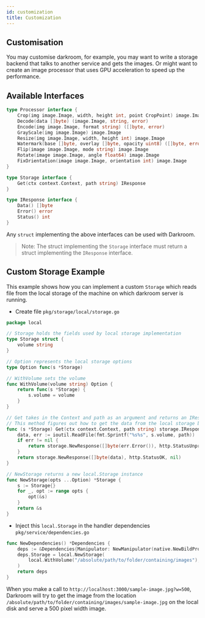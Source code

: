 ```yaml
---
id: customization
title: Customization
---
```

## Customisation
You may customise darkroom, for example, you may want to write a storage backend that talks to another service and gets the images.
Or might want to create an image processor that uses GPU acceleration to speed up the performance.
## Available Interfaces
```go
type Processor interface {
	Crop(img image.Image, width, height int, point CropPoint) image.Image
	Decode(data []byte) (image.Image, string, error)
	Encode(img image.Image, format string) ([]byte, error)
	GrayScale(img image.Image) image.Image
	Resize(img image.Image, width, height int) image.Image
	Watermark(base []byte, overlay []byte, opacity uint8) ([]byte, error)
	Flip(image image.Image, mode string) image.Image
	Rotate(image image.Image, angle float64) image.Image
	FixOrientation(image image.Image, orientation int) image.Image
}
```
```go
type Storage interface {
	Get(ctx context.Context, path string) IResponse
}
```
```go
type IResponse interface {
	Data() []byte
	Error() error
	Status() int
}
```
Any `struct` implementing the above interfaces can be used with Darkroom.  
> Note: The struct implementing the `Storage` interface must return a struct implementing the `IResponse` interface.

## Custom Storage Example

This example shows how you can implement a custom `Storage` which reads file from the local storage of the machine on which darkroom server is running.

- Create file `pkg/storage/local/storage.go`
```go
package local

// Storage holds the fields used by local storage implementation
type Storage struct {
	volume string
}

// Option represents the local storage options
type Option func(s *Storage)

// WithVolume sets the volume
func WithVolume(volume string) Option {
	return func(s *Storage) {
		s.volume = volume
	}
}

// Get takes in the Context and path as an argument and returns an IResponse interface implementation.
// This method figures out how to get the data from the local storage backend.
func (s *Storage) Get(ctx context.Context, path string) storage.IResponse {
	data, err := ioutil.ReadFile(fmt.Sprintf("%s%s", s.volume, path))
	if err != nil {
		return storage.NewResponse([]byte(err.Error()), http.StatusUnprocessableEntity, err)
	}
	return storage.NewResponse([]byte(data), http.StatusOK, nil)
}

// NewStorage returns a new local.Storage instance
func NewStorage(opts ...Option) *Storage {
	s := Storage{}
	for _, opt := range opts {
		opt(&s)
	}
	return &s
}
```


- Inject this `local.Storage` in the handler dependencies `pkg/service/dependencies.go`
```go
func NewDependencies() *Dependencies {
	deps := &Dependencies{Manipulator: NewManipulator(native.NewBildProcessor())}
	deps.Storage = local.NewStorage(
		local.WithVolume("/absolute/path/to/folder/containing/images"),
	)
	return deps
}
```


When you make a call to `http://localhost:3000/sample-image.jpg?w=500`, Darkroom will try to get the image from the location `/absolute/path/to/folder/containing/images/sample-image.jpg` on the local disk and serve a 500 pixel width image.
